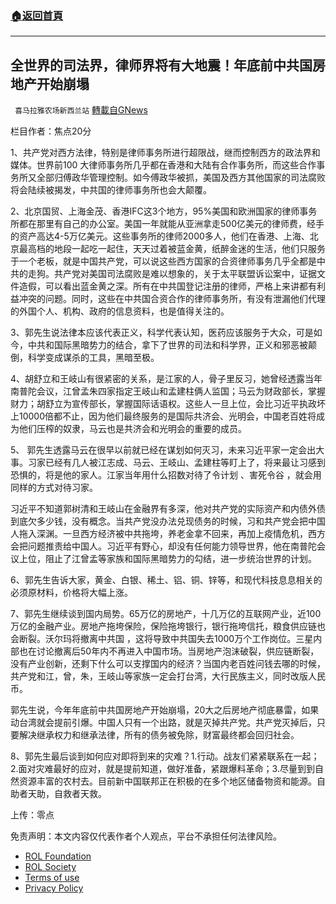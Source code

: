 ###  [:house:返回首頁](https://github.com/ourhimalayas/txt)
---


## 全世界的司法界，律师界将有大地震！年底前中共国房地产开始崩塌
` 喜马拉雅农场新西兰站` [轉載自GNews](https://gnews.org/zh-hans/1626268/)

栏目作者：焦点20分

1、共产党对西方法律，特别是律师事务所进行超限战，继而控制西方的政法界和媒体。世界前100 大律师事务所几乎都在香港和大陆有合作事务所，而这些合作事务所又全部归傅政华管理控制。如今傅政华被抓，美国及西方其他国家的司法腐败将会陆续被揭发，中共国的律师事务所也会大颠覆。

2、北京国贸、上海金茂、香港IFC这3个地方，95%美国和欧洲国家的律师事务所都在那里有自己的办公室。美国一年就能从亚洲拿走500亿美元的律师费，经手的资产高达4-5万亿美元。这些事务所的律师2000多人，他们在香港、上海、北京最高档的地段一起吃一起住，天天过着被蓝金黄，纸醉金迷的生活，他们只服务于一个老板，就是中国共产党，可以说这些西方国家的合资律师事务几乎全都是中共的走狗。共产党对美国司法腐败是难以想象的，关于太平联盟诉讼案中，证据文件造假，可以看出蓝金黄之深。所有在中共国登记注册的律师，严格上来讲都有利益冲突的问题。同时，这些在中共国合资合作的律师事务所，有没有泄漏他们代理的外国个人、机构、政府的信息资料，也是值得关注的。



3、郭先生说法律本应该代表正义，科学代表认知，医药应该服务于大众，可是如今，中共和国际黑暗势力的结合，拿下了世界的司法和科学界，正义和邪恶被颠倒，科学变成谋杀的工具，黑暗至极。

4、胡舒立和王岐山有很紧密的关系，是江家的人，骨子里反习，她曾经透露当年南普陀会议，江曾孟朱四家指定王岐山和孟建柱俩人监国；马云为财政部长，掌握财力；胡舒立为宣传部长，掌握国际话语权。这些人一旦上位，会比习近平执政坏上10000倍都不止，因为他们最终服务的是国际共济会、光明会，中国老百姓将成为他们压榨的奴隶，马云也是共济会和光明会的重要的成员。

5、 郭先生透露马云在很早以前就已经在谋划如何灭习，未来习近平家一定会出大事。习家已经有几人被江志成、马云、王岐山、孟建柱等盯上了，将来最让习感到恐惧的，将是他的家人。江家当年用什么招数对待了令计划 、害死令谷 ，就会用同样的方式对待习家。

习近平不知道郭树清和王岐山在金融界有多深，他对共产党的实际资产和内债外债到底欠多少钱，没有概念。当共产党没办法兑现债务的时候，习和共产党会把中国人拖入深渊。一旦西方经济被中共拖垮，养老金拿不回来，再加上疫情危机，西方会把问题推责给中国人。习近平有野心，却没有任何能力领导世界，他在南普陀会议上位，阻止了江曾孟等家族和国际黑暗势力的勾结，进一步统治世界的计划。

6、郭先生告诉大家，黄金、白银、稀土、铝、铜、锌等，和现代科技息息相关的必须原材料，价格将大幅上涨。

7、郭先生继续谈到国内局势。65万亿的房地产，十几万亿的互联网产业，近100万亿的金融产业。房地产拖垮保险，保险拖垮银行，银行拖垮信托，粮食供应链也会断裂。沃尔玛将撤离中共国 ，这将导致中共国失去1000万个工作岗位。三星内部也在讨论撤离后50年内不再进入中国市场。当房地产泡沫破裂，供应链断裂，没有产业创新，还剩下什么可以支撑国内的经济？当国内老百姓问钱去哪的时候，共产党和江，曾，朱，王岐山等家族一定会打台湾，大行民族主义，同时改版人民币。

郭先生说，今年年底前中共国房地产开始崩塌，20大之后房地产彻底暴雷，如果动台湾就会提前引爆。中国人只有一个出路，就是灭掉共产党。共产党灭掉后，只要解决继承权力和继承法律，所有的债务被免除，财富最终都会回归社会。

8、郭先生最后谈到如何应对即将到来的灾难？1.行动。战友们紧紧联系在一起；2.面对灾难最好的应对，就是提前知道，做好准备，紧跟爆料革命；3.尽量到到自然资源丰富的农村去。目前新中国联邦正在积极的在多个地区储备物资和能源。自助者天助，自救者天救。

上传：零点

 

免责声明：本文内容仅代表作者个人观点，平台不承担任何法律风险。

- [ROL Foundation](https://rolfoundation.org/)
- [ROL Society](https://rolsociety.org/)
- [Terms of use](https://gnews.org/terms-of-use-3/)
- [Privacy Policy](https://gnews.org/privacy-policy/)

